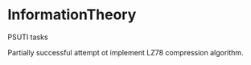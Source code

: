 # InformationTheory
PSUTI tasks

Partially successful attempt ot implement LZ78 compression algorithm. 
